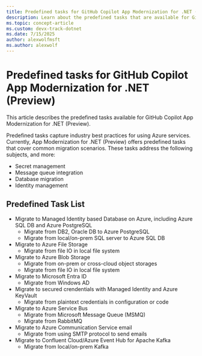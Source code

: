 ```yaml
---
title: Predefined tasks for GitHub Copilot App Modernization for .NET (Preview)
description: Learn about the predefined tasks that are available for GitHub Copilot App Modernization for .NET
ms.topic: concept-article
ms.custom: devx-track-dotnet
ms.date: 7/15/2025
author: alexwolfmsft
ms.author: alexwolf
---
```


# Predefined tasks for GitHub Copilot App Modernization for .NET (Preview)

This article describes the predefined tasks available for GitHub Copilot App Modernization for .NET (Preview).

Predefined tasks capture industry best practices for using Azure services. Currently, App Modernization for .NET (Preview) offers predefined tasks that cover common migration scenarios. These tasks address the following subjects, and more:

- Secret management
- Message queue integration
- Database migration
- Identity management

## Predefined Task List

- Migrate to Managed Identity based Database on Azure, including Azure SQL DB and Azure PostgreSQL
  - Migrate from DB2, Oracle DB to Azure PostgreSQL
  - Migrate from local/on-prem SQL server to Azure SQL DB
- Migrate to Azure File Storage
  - Migrate from file IO in local file system
- Migrate to Azure Blob Storage
  - Migrate from on-prem or cross-cloud object storages
  - Migrate from file IO in local file system
- Migrate to Microsoft Entra ID
  - Migrate from Windows AD
- Migrate to secured crendentials with Managed Identity and Azure KeyVault
  - Migrate from plaintext credentials in configuration or code
- Migrate to Azure Service Bus
  - Migrate from Microsoft Message Queue (MSMQ)
  - Migrate from RabbitMQ
- Migrate to Azure Communication Service email
  - Migrate from using SMTP protocol to send emails
- Migrate to Confluent Cloud/Azure Event Hub for Apache Kafka
  - Migrate from local/on-prem Kafka